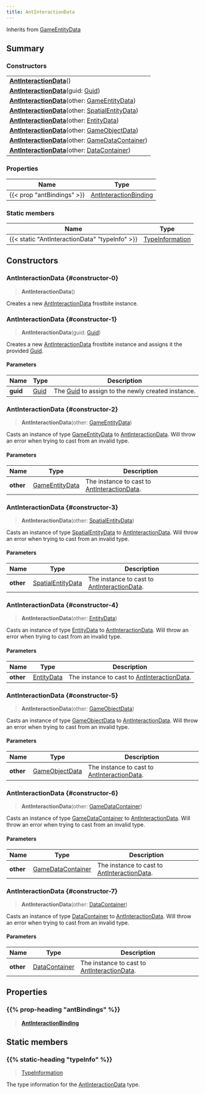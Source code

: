 ```yaml
---
title: AntInteractionData
---
```


Inherits from 
[GameEntityData](/vext/ref/fb/gameentitydata)

## Summary
### Constructors
| |
| ----------- |
| **[AntInteractionData](#constructor-0)**() |
| **[AntInteractionData](#constructor-1)**(guid: [Guid](/vext/ref/shared/class/guid)) |
| **[AntInteractionData](#constructor-2)**(other: [GameEntityData](/vext/ref/fb/gameentitydata)) |
| **[AntInteractionData](#constructor-3)**(other: [SpatialEntityData](/vext/ref/fb/spatialentitydata)) |
| **[AntInteractionData](#constructor-4)**(other: [EntityData](/vext/ref/fb/entitydata)) |
| **[AntInteractionData](#constructor-5)**(other: [GameObjectData](/vext/ref/fb/gameobjectdata)) |
| **[AntInteractionData](#constructor-6)**(other: [GameDataContainer](/vext/ref/fb/gamedatacontainer)) |
| **[AntInteractionData](#constructor-7)**(other: [DataContainer](/vext/ref/shared/class/datacontainer)) |

### Properties
| Name | Type |
| ---- | ---- |
| {{< prop "antBindings" >}} | [AntInteractionBinding](/vext/ref/fb/antinteractionbinding) |

### Static members
| Name | Type |
| ---- | ---- |
| {{< static "AntInteractionData" "typeInfo" >}} | [TypeInformation](/vext/ref/shared/class/typeinformation) |

## Constructors
### AntInteractionData {#constructor-0}
> **AntInteractionData**()

Creates a new [AntInteractionData](/vext/ref/fb/antinteractiondata) frostbite instance.

### AntInteractionData {#constructor-1}
> **AntInteractionData**(guid: [Guid](/vext/ref/shared/class/guid))

Creates a new [AntInteractionData](/vext/ref/fb/antinteractiondata) frostbite instance and assigns it the provided [Guid](/vext/ref/shared/class/guid).

#### Parameters
| Name | Type | Description |
| ---- | ---- | ----------- |
| **guid** | [Guid](/vext/ref/shared/class/guid) | The [Guid](/vext/ref/shared/class/guid) to assign to the newly created instance. |

### AntInteractionData {#constructor-2}
> **AntInteractionData**(other: [GameEntityData](/vext/ref/fb/gameentitydata))

Casts an instance of type [GameEntityData](/vext/ref/fb/gameentitydata) to [AntInteractionData](/vext/ref/fb/antinteractiondata). Will throw an error when trying to cast from an invalid type.

#### Parameters
| Name | Type | Description |
| ---- | ---- | ----------- |
| **other** | [GameEntityData](/vext/ref/fb/gameentitydata) | The instance to cast to [AntInteractionData](/vext/ref/fb/antinteractiondata). |

### AntInteractionData {#constructor-3}
> **AntInteractionData**(other: [SpatialEntityData](/vext/ref/fb/spatialentitydata))

Casts an instance of type [SpatialEntityData](/vext/ref/fb/spatialentitydata) to [AntInteractionData](/vext/ref/fb/antinteractiondata). Will throw an error when trying to cast from an invalid type.

#### Parameters
| Name | Type | Description |
| ---- | ---- | ----------- |
| **other** | [SpatialEntityData](/vext/ref/fb/spatialentitydata) | The instance to cast to [AntInteractionData](/vext/ref/fb/antinteractiondata). |

### AntInteractionData {#constructor-4}
> **AntInteractionData**(other: [EntityData](/vext/ref/fb/entitydata))

Casts an instance of type [EntityData](/vext/ref/fb/entitydata) to [AntInteractionData](/vext/ref/fb/antinteractiondata). Will throw an error when trying to cast from an invalid type.

#### Parameters
| Name | Type | Description |
| ---- | ---- | ----------- |
| **other** | [EntityData](/vext/ref/fb/entitydata) | The instance to cast to [AntInteractionData](/vext/ref/fb/antinteractiondata). |

### AntInteractionData {#constructor-5}
> **AntInteractionData**(other: [GameObjectData](/vext/ref/fb/gameobjectdata))

Casts an instance of type [GameObjectData](/vext/ref/fb/gameobjectdata) to [AntInteractionData](/vext/ref/fb/antinteractiondata). Will throw an error when trying to cast from an invalid type.

#### Parameters
| Name | Type | Description |
| ---- | ---- | ----------- |
| **other** | [GameObjectData](/vext/ref/fb/gameobjectdata) | The instance to cast to [AntInteractionData](/vext/ref/fb/antinteractiondata). |

### AntInteractionData {#constructor-6}
> **AntInteractionData**(other: [GameDataContainer](/vext/ref/fb/gamedatacontainer))

Casts an instance of type [GameDataContainer](/vext/ref/fb/gamedatacontainer) to [AntInteractionData](/vext/ref/fb/antinteractiondata). Will throw an error when trying to cast from an invalid type.

#### Parameters
| Name | Type | Description |
| ---- | ---- | ----------- |
| **other** | [GameDataContainer](/vext/ref/fb/gamedatacontainer) | The instance to cast to [AntInteractionData](/vext/ref/fb/antinteractiondata). |

### AntInteractionData {#constructor-7}
> **AntInteractionData**(other: [DataContainer](/vext/ref/shared/class/datacontainer))

Casts an instance of type [DataContainer](/vext/ref/shared/class/datacontainer) to [AntInteractionData](/vext/ref/fb/antinteractiondata). Will throw an error when trying to cast from an invalid type.

#### Parameters
| Name | Type | Description |
| ---- | ---- | ----------- |
| **other** | [DataContainer](/vext/ref/shared/class/datacontainer) | The instance to cast to [AntInteractionData](/vext/ref/fb/antinteractiondata). |

## Properties
### {{% prop-heading "antBindings" %}}
> **[AntInteractionBinding](/vext/ref/fb/antinteractionbinding)**

## Static members
### {{% static-heading "typeInfo" %}}
> [TypeInformation](/vext/ref/shared/class/typeinformation)

The type information for the [AntInteractionData](/vext/ref/fb/antinteractiondata) type.


